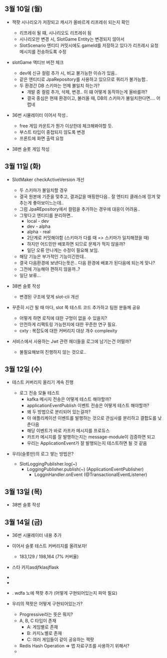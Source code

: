  
## 3월 10일 (월)

- 잭팟 시나리오가 저장되고 캐시가 올바르게 리프레쉬 되는지 확인
	- 리프레쉬 될 떄, 시나리오도 리프레쉬 됨
	- 시나리오만 변경 시, SlotGame Entity는 변경되지 않아서
	- SlotScenario 엔티티 커밋시에도 gameId를 저장하고 있다가 리프레시 요청 메시지를 전송하도록 수정

- slotGame 액티브 버전 체크
	- dev에 신규 컬럼 추가 시, 비교 불가능한 이슈가 있음..
	- 같은 엔티티로 JpaRepository를 사용하고 있으므로 쿼리가 불가능함..
	- 두 환경간 DB 스키마는 언제 불일치 하는가?
		- 개발 중 컬럼 추가, 삭제, 변경.. 이 떄 어떻게 동작하는게 올바를까?
		- 결국 중심은 현재 환경이고, 불러올 때, DB의 스키마가 불일치한다면.... 어렵네

- 36번 시뮬레이터 이어서 작성..
	- free 게임 카운트가 뭔가 이상한데 체크해봐야할 듯.
	- 부스트 타입이 중첩되지 않도록 변경
	- 프론트에 화면 출력 요청

- 38번 슬롯 게임 작성


## 3월 11일 (화)

- SlotMaker checkActiveVersion 개선
	- 두 스키마가 불일치할 경우
	- 결국 원본에 기준을 맞추고, 결과값을 매핑한다음.. 잘 엔티티 클래스에 낑겨 맞추는게 좋아보이느는데..
	- 그럼 JpaREpository에서 컬럼을 추가하는 경우에 대응이 어려움..
	- 그렇다고 엔티티를 분리하면..
		- local - dev
		- dev - alpha
		- alpha - real
		- 2단계로 커밋해야함 (스키마가 다를 때 => 스키마가 일치해졌을 때)
		- 하지만 어드민만 배포하면 되므로 문제가 적지 않을까?
		- 일단 오류 안나게는 수정이 필요해 보임.
	- 해당 기능은 부가적인 기능이긴한데..
	- 결국 다음환경에 보낸다는뜻은.. 다음 환경에 배포가 된다음에 되는게 맞나?
	- 그전에 가능해야 편하지 않을까..?
	- 일단 보류...

- 38번 슬롯 작성
	- 변경된 구조에 맞게 slot-cli 개선

- 꾸준히 시간 될 때 마다, slot 쪽 테스트 코드 추가하고 팀원 분들께 공유
	- 어떻게 하면 로직에 대한 구멍이 없을 수 있을지?
	- 안전하게 리팩토링 가능한지에 대한 꾸준한 연구 필요.
	- cxty : 복잡도에 대한 커버리지 대상 개수 complexity

- 서비스에서 사용하는 Jwt 관련 헤더들을 로그에 남기는건 어떨까?
	- 불필요해보여 진행하지 않는 것으로..


## 3월 12일 (수)

- 테스트 커버리지 올리기 계속 진행
	- 로그 전송  모듈 테스트
		- kafka 메시지 전송은 어떻게 테스트 해야할까?
		- applicationEventPublish 이벤트 전송은 어떻게 테스트 해야할까?
		- 왜 두 방법으로 분리되어 있는걸까?
		- 아 애플리케이션 이벤트를 발행하는 것으로 관심사를 분리하고 결합도를 낮춘다음
		- 해당 이벤트가 바로 카프카 메시지를 프로듀스
		- 카프카 메시지를 잘 발행하는지는 message-module이 검증하면 되고
		- 우리는 ApplicationEvent가 잘 발행되는지 테스트하면 될 것 같음

- 우리(슬롯만)의 로그 쌓는 방법은?
	- SlotLoggingPublisher.log(~)
		- LoggingPublisher.publish(~) (ApplicationEventPublisher)
			- LogginHandler.onEvent (@TransactionalEventListener)

## 3월 13일 (목)

- 38번 슬롯 작성

## 3월 14일 (금)

- 36번 시뮬레이터 내용 추가
- 이어서 슬롯 테스트 커버리지를 올려보자!
	- 183,129 / 198,164 (7% 커버율)
- 스타 카지asdjfklasjflask
- 
- 
-   . wdfa 노에 잭팟 추가 (어떻게 구현되어있는지 파악 필요)


- 우리의 잭팟은 어떻게 구현되어있는가?
	- Progressive라는 뜻은 뭐지?
	- A, B, C 타입이 존재
		- A: 게임별로 존재
		- B: 카지노별로 존재
		- C: 여러 게임들이 같이 공유하는 잭팟
	- Redis Hash Operation => 맵 자료구조를 사용하기 위해서?
	- 
